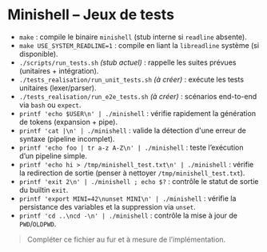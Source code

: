 # Minishell – Jeux de tests

- `make` : compile le binaire `minishell` (stub interne si `readline` absente).
- `make USE_SYSTEM_READLINE=1` : compile en liant la `libreadline` système (si disponible).
- `./scripts/run_tests.sh` *(stub actuel)* : rappelle les suites prévues (unitaires + intégration).
- `./tests_realisation/run_unit_tests.sh` *(à créer)* : exécute les tests unitaires (lexer/parser).
- `./tests_realisation/run_e2e_tests.sh` *(à créer)* : scénarios end-to-end via `bash` ou `expect`.
- `printf 'echo $USER\n' | ./minishell` : vérifie rapidement la génération de tokens (expansion + pipe).
- `printf 'cat |\n' | ./minishell` : valide la détection d'une erreur de syntaxe (pipeline incomplet).
- `printf 'echo foo | tr a-z A-Z\n' | ./minishell` : teste l’exécution d’un pipeline simple.
- `printf 'echo hi > /tmp/minishell_test.txt\n' | ./minishell` : vérifie la redirection de sortie (penser à nettoyer `/tmp/minishell_test.txt`).
- `printf 'exit 2\n' | ./minishell ; echo $?` : contrôle le statut de sortie du builtin `exit`.
- `printf 'export MINI=42\nunset MINI\n' | ./minishell` : vérifie la persistance des variables et la suppression via `unset`.
- `printf 'cd ..\ncd -\n' | ./minishell` : contrôle la mise à jour de `PWD`/`OLDPWD`.

> Compléter ce fichier au fur et à mesure de l’implémentation.
